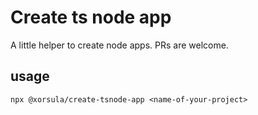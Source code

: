 # Create ts node app

A little helper to create node apps. PRs are welcome.

## usage

`npx @xorsula/create-tsnode-app <name-of-your-project>`

